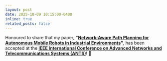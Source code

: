```yaml
---
layout: post
date: 2025-10-09 10:15:00-0400
inline: true
related_posts: false
---
```


Honoured to share that my paper, **"[Network-Aware Path Planning for Autonomous Mobile Robots in Industrial Environments](#)"**, has been accepted at the **[IEEE International Conference on Advanced Networks and Telecommunications Systems (ANTS)](https://ants2025.ieee-ants.org/)**! 🎉  
